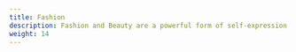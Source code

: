 ```yaml
---
title: Fashion
description: Fashion and Beauty are a powerful form of self-expression. This category documents style through inspiring shots of street fashion, skincare products, avant-garde editorial photographs, and more.
weight: 14
---
```

